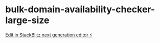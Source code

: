 # bulk-domain-availability-checker-large-size

[Edit in StackBlitz next generation editor ⚡️](https://stackblitz.com/~/github.com/Dragonwinner/bulk-domain-availability-checker-large-size)